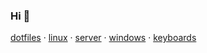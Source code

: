 ### Hi 👋

<!-- Employers: [resume.pdf](https://github.com/brettinternet/cv/blob/master/resume.pdf) | [cv.pdf](https://github.com/brettinternet/cv/blob/master/cv.pdf) -->

[dotfiles](https://github.com/brettinternet/dotfiles) · [linux](https://github.com/brettinternet/linux) · [server](https://github.com/brettinternet/homelab) · [windows](https://github.com/brettinternet/windows) · [keyboards](https://github.com/brettinternet/keyboards)
